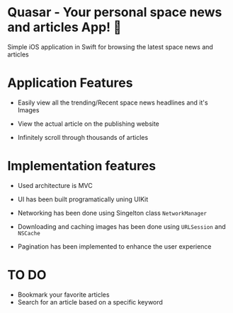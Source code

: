 # Quasar - Your personal space news and articles App! 🚀 
Simple iOS application in Swift for browsing the latest space news and articles


# Application Features


* Easily view all the trending/Recent space news headlines and it's Images

* View the actual article on the publishing website

* Infinitely scroll through thousands of articles


# Implementation features


* Used architecture is MVC

* UI has been built programatically uning UIKit

* Networking has been done using Singelton class `NetworkManager`

* Downloading and caching images has been done using `URLSession` and `NSCache`

* Pagination has been implemented to enhance the user experience


# TO DO


* Bookmark your favorite articles
* Search for an article based on a specific keyword 

